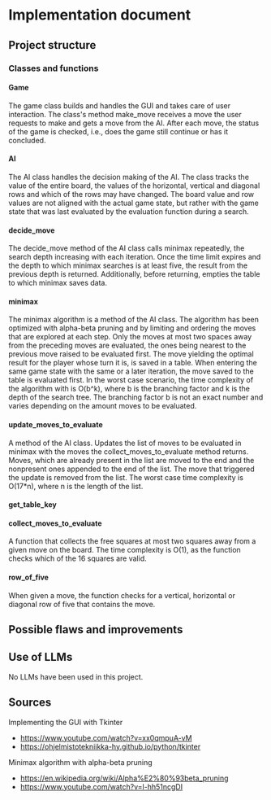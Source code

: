 # Implementation document

## Project structure

### Classes and functions

#### Game
The game class builds and handles the GUI and takes care of user interaction. The class's method make_move receives a move the user requests to make and gets a move from the AI. After each move, the status of the game is checked, i.e., does the game still continue or has it concluded.

#### AI
The AI class handles the decision making of the AI. The class tracks the value of the entire board, the values of the horizontal, vertical and diagonal rows and which of the rows may have changed. The board value and row values are not aligned with the actual game state, but rather with the game state that was last evaluated by the evaluation function during a search.  

#### decide_move
The decide_move method of the AI class calls minimax repeatedly, the search depth increasing with each iteration. Once the time limit expires and the depth to which minimax searches is at least five, the result from the previous depth is returned. Additionally, before returning, empties the table to which minimax saves data.

#### minimax
The minimax algorithm is a method of the AI class. The algorithm has been optimized with alpha-beta pruning and by limiting and ordering the moves that are explored at each step. Only the moves at most two spaces away from the preceding moves are evaluated, the ones being nearest to the previous move raised to be evaluated first. The move yielding the optimal result for the player whose turn it is, is saved in a table. When entering the same game state with the same or a later iteration, the move saved to the table is evaluated first. 
In the worst case scenario, the time complexity of the algorithm with is O(b^k), where b is the branching factor and k is the depth of the search tree. The branching factor b is not an exact number and varies depending on the amount moves to be evaluated.

#### update_moves_to_evaluate
A method of the AI class. Updates the list of moves to be evaluated in minimax with the moves the collect_moves_to_evaluate method returns. Moves, which are already present in the list are moved to the end and the nonpresent ones appended to the end of the list. The move that triggered the update is removed from the list. The worst case time complexity is O(17*n), where n is the length of the list. 

#### get_table_key



#### collect_moves_to_evaluate
A function that collects the free squares at most two squares away from a given move on the board. The time complexity is O(1), as the function checks which of the 16 squares are valid.

#### row_of_five
When given a move, the function checks for a vertical, horizontal or diagonal row of five that contains the move.

## Possible flaws and improvements

## Use of LLMs
No LLMs have been used in this project.

## Sources
Implementing the GUI with Tkinter
- https://www.youtube.com/watch?v=xx0qmpuA-vM
- https://ohjelmistotekniikka-hy.github.io/python/tkinter  

Minimax algorithm with alpha-beta pruning
- https://en.wikipedia.org/wiki/Alpha%E2%80%93beta_pruning
- https://www.youtube.com/watch?v=l-hh51ncgDI